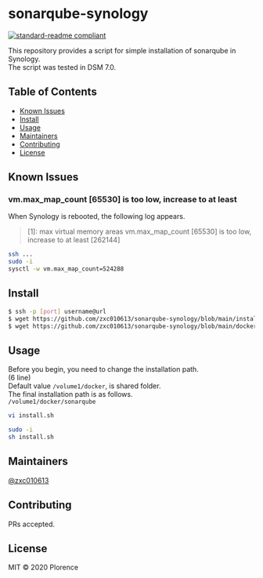 # sonarqube-synology

[![standard-readme compliant](https://img.shields.io/badge/standard--readme-OK-green.svg?style=flat-square)](https://github.com/RichardLitt/standard-readme)

This repository provides a script for simple installation of sonarqube in Synology.  
The script was tested in DSM 7.0.
## Table of Contents
- [Known Issues](#known-issues)
- [Install](#install)
- [Usage](#usage)
- [Maintainers](#maintainers)
- [Contributing](#contributing)
- [License](#license)
## Known Issues
### vm.max_map_count [65530] is too low, increase to at least
When Synology is rebooted, the following log appears.
> [1]: max virtual memory areas vm.max_map_count [65530] is too low, increase to at least [262144]
```bash
ssh ...
sudo -i
sysctl -w vm.max_map_count=524288
```
## Install

```bash
$ ssh -p [port] username@url
$ wget https://github.com/zxc010613/sonarqube-synology/blob/main/install.sh
$ wget https://github.com/zxc010613/sonarqube-synology/blob/main/docker-compose.yml
```

## Usage
Before you begin, you need to change the installation path.  
(6 line)  
Default value `/volume1/docker`, is shared folder.  
The final installation path is as follows.  
`/volume1/docker/sonarqube`
```bash
vi install.sh
```
```bash
sudo -i
sh install.sh
```


## Maintainers

[@zxc010613](https://github.com/zxc010613)

## Contributing

PRs accepted.


## License

MIT © 2020 Plorence
